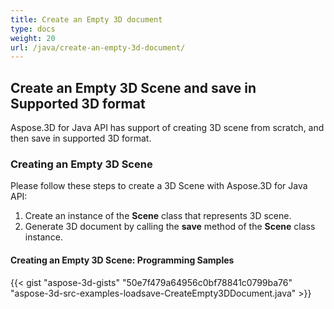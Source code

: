 ```yaml
---
title: Create an Empty 3D document
type: docs
weight: 20
url: /java/create-an-empty-3d-document/
---
```


## **Create an Empty 3D Scene and save in Supported 3D format**
Aspose.3D for Java API has support of creating 3D scene from scratch, and then save in supported 3D format.
### **Creating an Empty 3D Scene**
Please follow these steps to create a 3D Scene with Aspose.3D for Java API:

1. Create an instance of the **Scene** class that represents 3D scene.
1. Generate 3D document by calling the **save** method of the **Scene** class instance.
#### **Creating an Empty 3D Scene: Programming Samples**
{{< gist "aspose-3d-gists" "50e7f479a64956c0bf78841c0799ba76" "aspose-3d-src-examples-loadsave-CreateEmpty3DDocument.java" >}}




